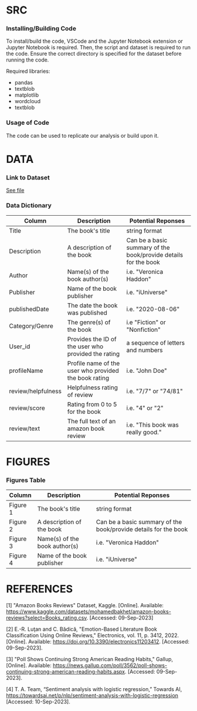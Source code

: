 # SRC

### Installing/Building Code
To install/build the code, VSCode and the Jupyter Notebook extension or Jupyter Notebook is required. Then, the script and dataset is required to run the code. Ensure the correct directory is specified for the dataset before running the code. 

Required libraries:
- pandas
- textblob
- matplotlib
- wordcloud
- textblob

### Usage of Code
The code can be used to replicate our analysis or build upon it.

# DATA

### Link to Dataset
[See file](https://www.kaggle.com/datasets/mohamedbakhet/amazon-books-reviews)

### Data Dictionary
| Column| Description| Potential Reponses|                   
|-------|------------|-------------------|
| Title | The book's title | string format|
| Description | A description of the book | Can be a basic summary of the book/provide details for the book |
| Author | Name(s) of the book author(s) | i.e. "Veronica Haddon" |
| Publisher | Name of the book publisher | i.e. "iUniverse" |
| publishedDate | The date the book was published | i.e. "2020-08-06" |
| Category/Genre | The genre(s) of the book | i.e "Fiction" or "Nonfiction"|
| User_id| Provides the ID of the user who provided the rating| a sequence of letters and numbers |
| profileName| Profile name of the user who provided the book rating | i.e. "John Doe" |
| review/helpfulness| Helpfulness rating of review | i.e. "7/7" or "74/81" |
| review/score| Rating from 0 to 5 for the book | i.e. "4" or "2" |
| review/text| The full text of an amazon book review | i.e. "This book was really good." |

# FIGURES

### Figures Table
| Column| Description| Potential Reponses|                   
|-------|------------|-------------------|
| Figure 1 | The book's title | string format|
| Figure 2 | A description of the book | Can be a basic summary of the book/provide details for the book |
| Figure 3 | Name(s) of the book author(s) | i.e. "Veronica Haddon" |
| Figure 4 | Name of the book publisher | i.e. "iUniverse" |


# REFERENCES
[1] "Amazon Books Reviews" Dataset, Kaggle. [Online]. Available: https://www.kaggle.com/datasets/mohamedbakhet/amazon-books-reviews?select=Books_rating.csv. [Accessed: 09-Sep-2023]

[2] E.-R. Luţan and C. Bădică, "Emotion-Based Literature Book Classification Using Online Reviews," Electronics, vol. 11, p. 3412, 2022. [Online]. Available: https://doi.org/10.3390/electronics11203412. [Accessed: 09-Sep-2023].

[3] "Poll Shows Continuing Strong American Reading Habits," Gallup, [Online]. Available: https://news.gallup.com/poll/3562/poll-shows-continuing-strong-american-reading-habits.aspx. [Accessed: 09-Sep-2023]. 

[4] T. A. Team, “Sentiment analysis with logistic regression,” Towards AI, https://towardsai.net/p/nlp/sentiment-analysis-with-logistic-regression [Accessed: 10-Sep-2023]. 
